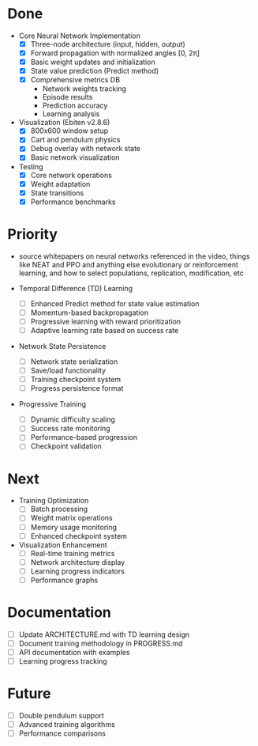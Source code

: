 # Done
* Core Neural Network Implementation
  * [x] Three-node architecture (input, hidden, output)
  * [x] Forward propagation with normalized angles [0, 2π]
  * [x] Basic weight updates and initialization
  * [x] State value prediction (Predict method)
  * [x] Comprehensive metrics DB
    * Network weights tracking
    * Episode results
    * Prediction accuracy
    * Learning analysis

* Visualization (Ebiten v2.8.6)
  * [x] 800x600 window setup
  * [x] Cart and pendulum physics
  * [x] Debug overlay with network state
  * [x] Basic network visualization

* Testing
  * [x] Core network operations
  * [x] Weight adaptation
  * [x] State transitions
  * [x] Performance benchmarks

# Priority
* source whitepapers on neural networks referenced in the video, things like NEAT and PPO and anything else evolutionary or reinforcement learning, and how to select populations, replication, modification, etc


* Temporal Difference (TD) Learning
  * [ ] Enhanced Predict method for state value estimation
  * [ ] Momentum-based backpropagation
  * [ ] Progressive learning with reward prioritization
  * [ ] Adaptive learning rate based on success rate

* Network State Persistence
  * [ ] Network state serialization
  * [ ] Save/load functionality
  * [ ] Training checkpoint system
  * [ ] Progress persistence format

* Progressive Training
  * [ ] Dynamic difficulty scaling
  * [ ] Success rate monitoring
  * [ ] Performance-based progression
  * [ ] Checkpoint validation

# Next
* Training Optimization
  * [ ] Batch processing
  * [ ] Weight matrix operations
  * [ ] Memory usage monitoring
  * [ ] Enhanced checkpoint system

* Visualization Enhancement
  * [ ] Real-time training metrics
  * [ ] Network architecture display
  * [ ] Learning progress indicators
  * [ ] Performance graphs

# Documentation
* [ ] Update ARCHITECTURE.md with TD learning design
* [ ] Document training methodology in PROGRESS.md
* [ ] API documentation with examples
* [ ] Learning progress tracking

# Future
* [ ] Double pendulum support
* [ ] Advanced training algorithms
* [ ] Performance comparisons